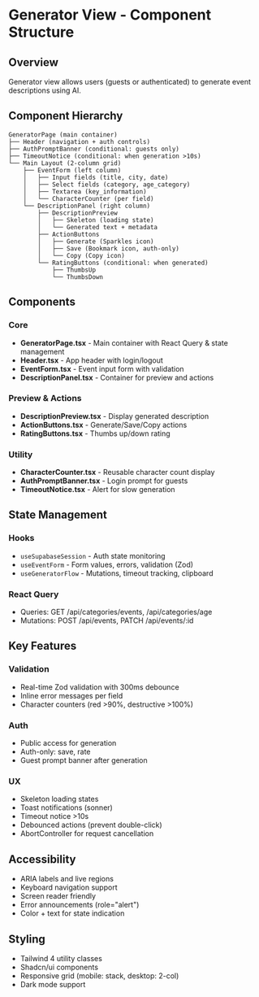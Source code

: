 # Generator View - Component Structure

## Overview
Generator view allows users (guests or authenticated) to generate event descriptions using AI.

## Component Hierarchy

```
GeneratorPage (main container)
├── Header (navigation + auth controls)
├── AuthPromptBanner (conditional: guests only)
├── TimeoutNotice (conditional: when generation >10s)
└── Main Layout (2-column grid)
    ├── EventForm (left column)
    │   ├── Input fields (title, city, date)
    │   ├── Select fields (category, age_category)
    │   ├── Textarea (key_information)
    │   └── CharacterCounter (per field)
    └── DescriptionPanel (right column)
        ├── DescriptionPreview
        │   ├── Skeleton (loading state)
        │   └── Generated text + metadata
        ├── ActionButtons
        │   ├── Generate (Sparkles icon)
        │   ├── Save (Bookmark icon, auth-only)
        │   └── Copy (Copy icon)
        └── RatingButtons (conditional: when generated)
            ├── ThumbsUp
            └── ThumbsDown
```

## Components

### Core

- **GeneratorPage.tsx** - Main container with React Query & state management
- **Header.tsx** - App header with login/logout
- **EventForm.tsx** - Event input form with validation
- **DescriptionPanel.tsx** - Container for preview and actions

### Preview & Actions

- **DescriptionPreview.tsx** - Display generated description
- **ActionButtons.tsx** - Generate/Save/Copy actions
- **RatingButtons.tsx** - Thumbs up/down rating

### Utility

- **CharacterCounter.tsx** - Reusable character count display
- **AuthPromptBanner.tsx** - Login prompt for guests
- **TimeoutNotice.tsx** - Alert for slow generation

## State Management

### Hooks
- `useSupabaseSession` - Auth state monitoring
- `useEventForm` - Form values, errors, validation (Zod)
- `useGeneratorFlow` - Mutations, timeout tracking, clipboard

### React Query
- Queries: GET /api/categories/events, /api/categories/age
- Mutations: POST /api/events, PATCH /api/events/:id

## Key Features

### Validation
- Real-time Zod validation with 300ms debounce
- Inline error messages per field
- Character counters (red >90%, destructive >100%)

### Auth
- Public access for generation
- Auth-only: save, rate
- Guest prompt banner after generation

### UX
- Skeleton loading states
- Toast notifications (sonner)
- Timeout notice >10s
- Debounced actions (prevent double-click)
- AbortController for request cancellation

## Accessibility

- ARIA labels and live regions
- Keyboard navigation support
- Screen reader friendly
- Error announcements (role="alert")
- Color + text for state indication

## Styling

- Tailwind 4 utility classes
- Shadcn/ui components
- Responsive grid (mobile: stack, desktop: 2-col)
- Dark mode support
